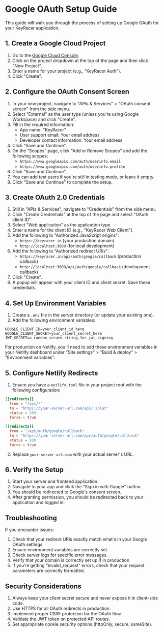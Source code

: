 # Google OAuth Setup Guide

This guide will walk you through the process of setting up Google OAuth for your KeyRacer application.

## 1. Create a Google Cloud Project

1. Go to the [Google Cloud Console](https://console.cloud.google.com/).
2. Click on the project dropdown at the top of the page and then click "New Project".
3. Enter a name for your project (e.g., "KeyRacer Auth").
4. Click "Create".

## 2. Configure the OAuth Consent Screen

1. In your new project, navigate to "APIs & Services" > "OAuth consent screen" from the side menu.
2. Select "External" as the user type (unless you're using Google Workspace) and click "Create".
3. Fill in the required information:
   - App name: "KeyRacer"
   - User support email: Your email address
   - Developer contact information: Your email address
4. Click "Save and Continue".
5. On the "Scopes" page, click "Add or Remove Scopes" and add the following scopes:
   - `https://www.googleapis.com/auth/userinfo.email`
   - `https://www.googleapis.com/auth/userinfo.profile`
6. Click "Save and Continue".
7. You can add test users if you're still in testing mode, or leave it empty.
8. Click "Save and Continue" to complete the setup.

## 3. Create OAuth 2.0 Credentials

1. Still in "APIs & Services", navigate to "Credentials" from the side menu.
2. Click "Create Credentials" at the top of the page and select "OAuth client ID".
3. Select "Web application" as the application type.
4. Enter a name for the client ID (e.g., "KeyRacer Web Client").
5. Add the following to "Authorized JavaScript origins":
   - `https://keyracer.in` (your production domain)
   - `http://localhost:3000` (for local development)
6. Add the following to "Authorized redirect URIs":
   - `https://keyracer.in/api/auth/google/callback` (production callback)
   - `http://localhost:3000/api/auth/google/callback` (development callback)
7. Click "Create".
8. A popup will appear with your client ID and client secret. Save these credentials.

## 4. Set Up Environment Variables

1. Create a `.env` file in the server directory (or update your existing one).
2. Add the following environment variables:

```
GOOGLE_CLIENT_ID=your_client_id_here
GOOGLE_CLIENT_SECRET=your_client_secret_here
JWT_SECRET=a_random_secure_string_for_jwt_signing
```

For production on Netlify, you'll need to add these environment variables in your Netlify dashboard under "Site settings" > "Build & deploy" > "Environment variables".

## 5. Configure Netlify Redirects

1. Ensure you have a `netlify.toml` file in your project root with the following configuration:

```toml
[[redirects]]
  from = "/api/*"
  to = "https://your-server-url.com/api/:splat"
  status = 200
  force = true
  
[[redirects]]
  from = "/api/auth/google/callback"
  to = "https://your-server-url.com/api/auth/google/callback"
  status = 200
  force = true
```

2. Replace `your-server-url.com` with your actual server's URL.

## 6. Verify the Setup

1. Start your server and frontend application.
2. Navigate to your app and click the "Sign in with Google" button.
3. You should be redirected to Google's consent screen.
4. After granting permission, you should be redirected back to your application and logged in.

## Troubleshooting

If you encounter issues:

1. Check that your redirect URIs exactly match what's in your Google OAuth settings.
2. Ensure environment variables are correctly set.
3. Check server logs for specific error messages.
4. Verify that your domain is correctly set up if in production.
5. If you're getting "invalid_request" errors, check that your request parameters are correctly formatted.

## Security Considerations

1. Always keep your client secret secure and never expose it in client-side code.
2. Use HTTPS for all OAuth redirects in production.
3. Implement proper CSRF protection for the OAuth flow.
4. Validate the JWT token on protected API routes.
5. Set appropriate cookie security options (httpOnly, secure, sameSite). 